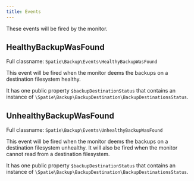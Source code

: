 ```yaml
---
title: Events
---
```


These events will be fired by the monitor.

## HealthyBackupWasFound

Full classname: `Spatie\Backup\Events\HealthyBackupWasFound`

This event will be fired when the monitor deems the backups on a destination filesystem healthy.

It has one public property `$backupDestinationStatus` that contains an instance 
of `\Spatie\Backup\BackupDestination\BackupDestinationsStatus`.

## UnhealthyBackupWasFound

Full classname: `Spatie\Backup\Events\UnhealthyBackupWasFound`

This event will be fired when the monitor deems the backups on a destination filesystem unhealthy. It will
also be fired when the monitor cannot read from a destination filesystem.

It has one public property `$backupDestinationStatus` that contains an instance 
of `\Spatie\Backup\BackupDestination\BackupDestinationsStatus`.
